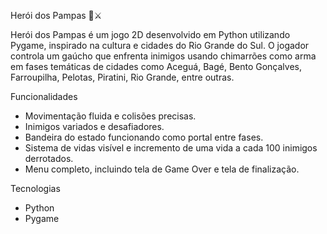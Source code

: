 Herói dos Pampas 🧉⚔️

Herói dos Pampas é um jogo 2D desenvolvido em Python utilizando Pygame, inspirado na cultura e cidades do Rio Grande do Sul. O jogador controla um gaúcho que enfrenta inimigos usando chimarrões como arma em fases temáticas de cidades como Aceguá, Bagé, Bento Gonçalves, Farroupilha, Pelotas, Piratini, Rio Grande, entre outras.

Funcionalidades
- Movimentação fluida e colisões precisas.
- Inimigos variados e desafiadores.
- Bandeira do estado funcionando como portal entre fases.
- Sistema de vidas visível e incremento de uma vida a cada 100 inimigos derrotados.
- Menu completo, incluindo tela de Game Over e tela de finalização.

Tecnologias
- Python
- Pygame
